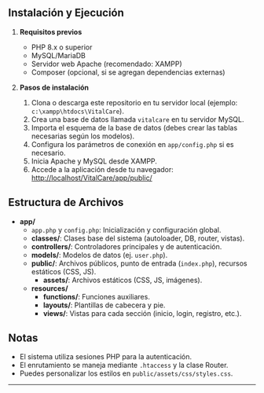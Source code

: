 ## Instalación y Ejecución

1. **Requisitos previos**
   - PHP 8.x o superior
   - MySQL/MariaDB
   - Servidor web Apache (recomendado: XAMPP)
   - Composer (opcional, si se agregan dependencias externas)

2. **Pasos de instalación**
   1. Clona o descarga este repositorio en tu servidor local (ejemplo: `c:\xampp\htdocs\VitalCare`).
   2. Crea una base de datos llamada `vitalcare` en tu servidor MySQL.
   3. Importa el esquema de la base de datos (debes crear las tablas necesarias según los modelos).
   4. Configura los parámetros de conexión en `app/config.php` si es necesario.
   5. Inicia Apache y MySQL desde XAMPP.
   6. Accede a la aplicación desde tu navegador:  
      [http://localhost/VitalCare/app/public/](http://localhost/VitalCare/app/public/)

## Estructura de Archivos

- **app/**
  - `app.php` y `config.php`: Inicialización y configuración global.
  - **classes/**: Clases base del sistema (autoloader, DB, router, vistas).
  - **controllers/**: Controladores principales y de autenticación.
  - **models/**: Modelos de datos (ej. `user.php`).
  - **public/**: Archivos públicos, punto de entrada (`index.php`), recursos estáticos (CSS, JS).
    - **assets/**: Archivos estáticos (CSS, JS, imágenes).
  - **resources/**
    - **functions/**: Funciones auxiliares.
    - **layouts/**: Plantillas de cabecera y pie.
    - **views/**: Vistas para cada sección (inicio, login, registro, etc.).

## Notas

- El sistema utiliza sesiones PHP para la autenticación.
- El enrutamiento se maneja mediante `.htaccess` y la clase Router.
- Puedes personalizar los estilos en `public/assets/css/styles.css`.

---
